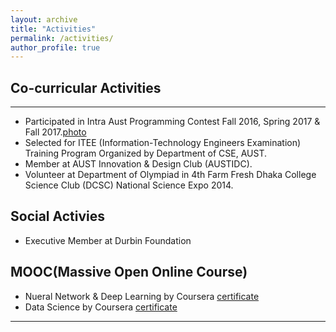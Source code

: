 ```yaml
---
layout: archive
title: "Activities"
permalink: /activities/
author_profile: true
---
```


## Co-curricular Activities
-----------
* Participated in Intra Aust Programming Contest Fall 2016, Spring 2017 & Fall
  2017.[photo](https://Solayman-Emon.github.io/files/Programming_Contest_Our_Group.jpg)
* Selected for ITEE (Information-Technology Engineers Examination) Training
  Program Organized by Department of CSE, AUST.
* Member at AUST Innovation & Design Club (AUSTIDC).
* Volunteer at Department of Olympiad in 4th Farm Fresh Dhaka College Science
  Club (DCSC) National Science Expo 2014.

## Social Activies
* Executive Member at Durbin Foundation

## MOOC(Massive Open Online Course) 
* Nueral Network & Deep Learning by Coursera [certificate](https://Solayman-Emon.github.io/files/Neural_Networks_Coursera.pdf)
* Data Science by Coursera [certificate](https://Solayman-Emon.github.io/files/Data_Science_Coursera.pdf)
 ----------- 